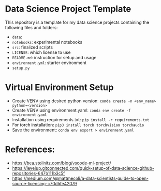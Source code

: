 # Data Science Project Template
This repository is a template for my data science projects containing the following files and folders:
- `data`:
- `notebooks`: experimental notebooks
- `src`: finalized scripts
- `LICENSE`: which license to use
- `README.md`: instruction for setup and usage
- `environment.yml`: starter environment
- `setup.py`

# Virtual Environment Setup
- Create VENV using desired python version: ```conda create -n <env_name> python=<version>```
- Create VENV using environment.yaml: ```conda env create -f environment.yaml```
- Installation using requirements.txt: ```pip install -r requirements.txt```
- For torch installation: ```pip3 install torch torchvision torchaudio```
- Save the environment: ```conda env export > environment.yaml```

# References:
- https://bea.stollnitz.com/blog/vscode-ml-project/
- https://levelup.gitconnected.com/quick-setup-of-data-science-github-repositories-647b111b3c5f
- https://medium.com/@mattmecoli/a-data-scientists-guide-to-open-source-licensing-c70d5fe42079